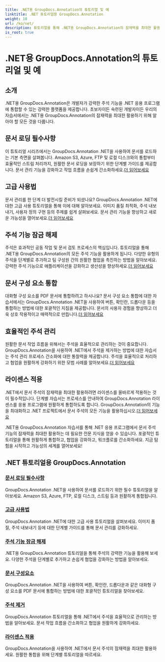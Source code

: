 ```yaml
---
title: .NET용 GroupDocs.Annotation의 튜토리얼 및 예
linktitle: .NET 튜토리얼용 GroupDocs.Annotation
weight: 10
url: /ko/net/
description: 튜토리얼을 통해 .NET용 GroupDocs.Annotation의 잠재력을 최대한 활용해 보세요. 원활하게 통합하고 협업을 강화하며 워크플로를 간소화합니다.
is_root: true
---
```


# .NET용 GroupDocs.Annotation의 튜토리얼 및 예

## 소개

.NET용 GroupDocs.Annotation은 개발자가 강력한 주석 기능을 .NET 응용 프로그램에 통합할 수 있는 강력한 플랫폼을 제공합니다. 초보자이든 숙련된 개발자이든 우리의 자습서에서는 .NET용 GroupDocs.Annotation의 잠재력을 최대한 활용하기 위해 알아야 할 모든 것을 다룹니다.

## 문서 로딩 필수사항
 이 튜토리얼 시리즈에서는 GroupDocs.Annotation .NET을 사용하여 문서를 로드하는 기본 측면을 살펴봅니다. Amazon S3, Azure, FTP 및 로컬 디스크와의 통합부터 효율적인 스트림 처리까지, 원활한 문서 로딩을 보장하기 위한 단계별 가이드를 제공합니다. 문서 관리 기능을 강화하고 작업 흐름을 손쉽게 간소화하세요.[더 읽어보세요](./document-loading-essentials/)

## 고급 사용법
문서 관리를 한 단계 더 발전시킬 준비가 되셨나요? GroupDocs.Annotation .NET에 대한 고급 사용 튜토리얼을 통해 이에 대해 알아보세요. 이미지 품질 최적화, 주석 내보내기, 사용자 정의 구현 등의 주제를 쉽게 살펴보세요. 문서 관리 기능을 향상하고 새로운 가능성을 열어보세요.[더 읽어보세요](./advanced-usage/)

## 주석 기능 잠금 해제
 주석은 효과적인 공동 작업 및 문서 검토 프로세스의 핵심입니다. 튜토리얼을 통해 .NET용 GroupDocs.Annotation의 모든 주석 기능을 활용하게 됩니다. 다양한 유형의 주석을 단계별로 추가하고 팀 구성원 간의 원활한 협업을 촉진하는 방법을 알아보세요. 강력한 주석 기능으로 애플리케이션을 강화하고 생산성을 향상하세요.[더 읽어보세요](./unlocking-annotation-power/)

## 문서 구성 요소 통합
대화형 구성 요소를 PDF 문서에 통합하려고 하시나요? 문서 구성 요소 통합에 대한 자습서에서는 GroupDocs.Annotation .NET을 사용하여 버튼, 확인란, 드롭다운 등을 통합하는 방법에 대한 포괄적인 지침을 제공합니다. 문서의 사용자 경험을 향상하고 더욱 상호 작용적이고 매력적으로 만듭니다.[더 읽어보세요](./document-components/)

## 효율적인 주석 관리
 원활한 문서 작업 흐름을 위해서는 주석을 효율적으로 관리하는 것이 중요합니다. GroupDocs.Annotation을 사용하여 .NET에서 주석을 제거하는 방법에 대한 자습서는 주석 관리 프로세스 간소화에 대한 통찰력을 제공합니다. 주석을 효율적으로 처리하고 협업을 원활하게 강화하기 위한 모범 사례를 알아보세요.[더 읽어보세요](./removing-annotations/)

## 라이센스 적용
.NET에서 문서 주석의 잠재력을 최대한 활용하려면 라이센스를 올바르게 적용하는 것이 필수적입니다. 단계별 자습서는 프로세스를 안내하여 GroupDocs.Annotation 라이센스를 응용 프로그램에 원활하게 통합하도록 합니다. GroupDocs.Annotation의 기능을 최대화하고 .NET 프로젝트에서 문서 주석의 모든 기능을 활용하십시오.[더 읽어보세요](./applying-licenses/)

.NET용 GroupDocs.Annotation 자습서를 통해 .NET 응용 프로그램에서 문서 주석 기능의 잠재력을 최대한 활용하는 데 필요한 전문 지식을 얻을 수 있습니다. 포괄적인 튜토리얼을 통해 원활하게 통합하고, 협업을 강화하고, 워크플로를 간소화하세요. 지금 탐험을 시작하고 가능성의 세계를 열어보세요!
## .NET 튜토리얼용 GroupDocs.Annotation
### [문서 로딩 필수사항](./document-loading-essentials/)
GroupDocs.Annotation .NET을 사용하여 문서를 로드하기 위한 필수 튜토리얼을 알아보세요. Amazon S3, Azure, FTP, 로컬 디스크, 스트림 등과 원활하게 통합됩니다.
### [고급 사용법](./advanced-usage/)
GroupDocs.Annotation .NET에 대한 고급 사용 튜토리얼을 살펴보세요. 이미지 품질, 주석 내보내기 등에 대한 단계별 가이드를 통해 문서 관리를 강화하세요.
### [주석 기능 잠금 해제](./unlocking-annotation-power/)
.NET용 GroupDocs.Annotation 튜토리얼을 통해 주석의 강력한 기능을 활용해 보세요. 다양한 주석을 단계별로 추가하고 손쉽게 협업을 강화하는 방법을 알아보세요.
### [문서 구성요소](./document-components/)
GroupDocs.Annotation .NET을 사용하여 버튼, 확인란, 드롭다운과 같은 대화형 구성 요소를 PDF 문서에 통합하는 방법에 대한 포괄적인 튜토리얼을 찾아보세요.
### [주석 제거](./removing-annotations/)
GroupDocs.Annotation 튜토리얼을 통해 .NET에서 주석을 효율적으로 관리하는 방법을 알아보세요. 문서 작업 흐름을 간소화하고 협업을 원활하게 강화하세요.
### [라이센스 적용](./applying-licenses/)
GroupDocs.Annotation을 사용하여 .NET에서 문서 주석의 잠재력을 최대한 활용하세요. 원활한 통합을 위해 단계별 튜토리얼을 따르세요.